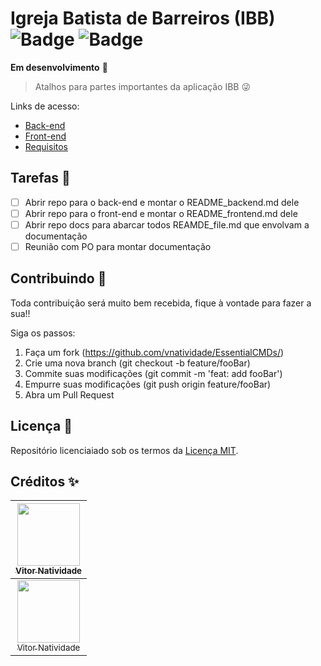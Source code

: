 Igreja Batista de Barreiros (IBB) ![Badge](https://img.shields.io/github/license/V-Natividade/ibb) ![Badge](https://img.shields.io/date/1621306331)
=================================

**Em desenvolvimento** 🚧

> Atalhos para partes importantes da aplicação IBB 😜

Links de acesso:

- [Back-end](README_backend.md)
- [Front-end](README_frontend.md)
- [Requisitos](README_requisitos.md)

## Tarefas 📝

- [ ] Abrir repo para o back-end e montar o README_backend.md dele
- [ ] Abrir repo para o front-end e montar o README_frontend.md dele
- [ ] Abrir repo docs para abarcar todos REAMDE_file.md que envolvam a documentação 
- [ ] Reunião com PO para montar documentação

## Contribuindo 🎉

Toda contribuição será muito bem recebida, fique à vontade para fazer a sua!!

Siga os passos:

1. Faça um fork (https://github.com/vnatividade/EssentialCMDs/)
2. Crie uma nova branch (git checkout -b feature/fooBar)
4. Commite suas modificações (git commit -m 'feat: add fooBar')
5. Empurre suas modificações (git push origin feature/fooBar)
6. Abra um Pull Request

## Licença 📖

Repositório licenciaiado sob os termos da [Licença MIT](LICENSE).

## Créditos ✨

[<img src="https://avatars.githubusercontent.com/u/70488078?v=4" width=100> <br> <sub>Vitor Natividade</sub>](https://github.com/V-Natividade) | 
| :---: |
[<img src="https://avatars.githubusercontent.com/u/70488078?v=4" width=100> <br> <sub>Vitor Natividade</sub>](https://github.com/V-Natividade) |
